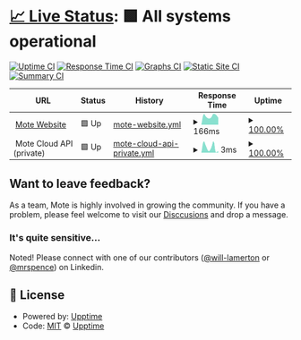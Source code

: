 # [📈 Live Status](https://status.mote.page): <!--live status--> **🟩 All systems operational**

[![Uptime CI](https://github.com/Mote-Apps/status/workflows/Uptime%20CI/badge.svg)](https://github.com/Mote-Apps/status/actions?query=workflow%3A%22Uptime+CI%22)
[![Response Time CI](https://github.com/Mote-Apps/status/workflows/Response%20Time%20CI/badge.svg)](https://github.com/Mote-Apps/status/actions?query=workflow%3A%22Response+Time+CI%22)
[![Graphs CI](https://github.com/Mote-Apps/status/workflows/Graphs%20CI/badge.svg)](https://github.com/Mote-Apps/status/actions?query=workflow%3A%22Graphs+CI%22)
[![Static Site CI](https://github.com/Mote-Apps/status/workflows/Static%20Site%20CI/badge.svg)](https://github.com/Mote-Apps/status/actions?query=workflow%3A%22Static+Site+CI%22)
[![Summary CI](https://github.com/Mote-Apps/status/workflows/Summary%20CI/badge.svg)](https://github.com/Mote-Apps/status/actions?query=workflow%3A%22Summary+CI%22)

<!--start: status pages-->
<!-- This summary is generated by Upptime (https://github.com/upptime/upptime) -->
<!-- Do not edit this manually, your changes will be overwritten -->
<!-- prettier-ignore -->
| URL | Status | History | Response Time | Uptime |
| --- | ------ | ------- | ------------- | ------ |
| <img alt="" src="https://icons.duckduckgo.com/ip3/mote.page.ico" height="13"> [Mote Website](https://mote.page) | 🟩 Up | [mote-website.yml](https://github.com/Mote-Apps/status/commits/HEAD/history/mote-website.yml) | <details><summary><img alt="Response time graph" src="./graphs/mote-website/response-time-week.png" height="20"> 166ms</summary><br><a href="https://status.mote.page/history/mote-website"><img alt="Response time 232" src="https://img.shields.io/endpoint?url=https%3A%2F%2Fraw.githubusercontent.com%2FMote-Apps%2Fstatus%2FHEAD%2Fapi%2Fmote-website%2Fresponse-time.json"></a><br><a href="https://status.mote.page/history/mote-website"><img alt="24-hour response time 209" src="https://img.shields.io/endpoint?url=https%3A%2F%2Fraw.githubusercontent.com%2FMote-Apps%2Fstatus%2FHEAD%2Fapi%2Fmote-website%2Fresponse-time-day.json"></a><br><a href="https://status.mote.page/history/mote-website"><img alt="7-day response time 166" src="https://img.shields.io/endpoint?url=https%3A%2F%2Fraw.githubusercontent.com%2FMote-Apps%2Fstatus%2FHEAD%2Fapi%2Fmote-website%2Fresponse-time-week.json"></a><br><a href="https://status.mote.page/history/mote-website"><img alt="30-day response time 157" src="https://img.shields.io/endpoint?url=https%3A%2F%2Fraw.githubusercontent.com%2FMote-Apps%2Fstatus%2FHEAD%2Fapi%2Fmote-website%2Fresponse-time-month.json"></a><br><a href="https://status.mote.page/history/mote-website"><img alt="1-year response time 232" src="https://img.shields.io/endpoint?url=https%3A%2F%2Fraw.githubusercontent.com%2FMote-Apps%2Fstatus%2FHEAD%2Fapi%2Fmote-website%2Fresponse-time-year.json"></a></details> | <details><summary><a href="https://status.mote.page/history/mote-website">100.00%</a></summary><a href="https://status.mote.page/history/mote-website"><img alt="All-time uptime 99.98%" src="https://img.shields.io/endpoint?url=https%3A%2F%2Fraw.githubusercontent.com%2FMote-Apps%2Fstatus%2FHEAD%2Fapi%2Fmote-website%2Fuptime.json"></a><br><a href="https://status.mote.page/history/mote-website"><img alt="24-hour uptime 100.00%" src="https://img.shields.io/endpoint?url=https%3A%2F%2Fraw.githubusercontent.com%2FMote-Apps%2Fstatus%2FHEAD%2Fapi%2Fmote-website%2Fuptime-day.json"></a><br><a href="https://status.mote.page/history/mote-website"><img alt="7-day uptime 100.00%" src="https://img.shields.io/endpoint?url=https%3A%2F%2Fraw.githubusercontent.com%2FMote-Apps%2Fstatus%2FHEAD%2Fapi%2Fmote-website%2Fuptime-week.json"></a><br><a href="https://status.mote.page/history/mote-website"><img alt="30-day uptime 100.00%" src="https://img.shields.io/endpoint?url=https%3A%2F%2Fraw.githubusercontent.com%2FMote-Apps%2Fstatus%2FHEAD%2Fapi%2Fmote-website%2Fuptime-month.json"></a><br><a href="https://status.mote.page/history/mote-website"><img alt="1-year uptime 99.98%" src="https://img.shields.io/endpoint?url=https%3A%2F%2Fraw.githubusercontent.com%2FMote-Apps%2Fstatus%2FHEAD%2Fapi%2Fmote-website%2Fuptime-year.json"></a></details>
| <img alt="" src="https://icons.duckduckgo.com/ip3/null.ico" height="13"> Mote Cloud API (private) | 🟩 Up | [mote-cloud-api-private.yml](https://github.com/Mote-Apps/status/commits/HEAD/history/mote-cloud-api-private.yml) | <details><summary><img alt="Response time graph" src="./graphs/mote-cloud-api-private/response-time-week.png" height="20"> 3ms</summary><br><a href="https://status.mote.page/history/mote-cloud-api-private"><img alt="Response time 12" src="https://img.shields.io/endpoint?url=https%3A%2F%2Fraw.githubusercontent.com%2FMote-Apps%2Fstatus%2FHEAD%2Fapi%2Fmote-cloud-api-private%2Fresponse-time.json"></a><br><a href="https://status.mote.page/history/mote-cloud-api-private"><img alt="24-hour response time 9" src="https://img.shields.io/endpoint?url=https%3A%2F%2Fraw.githubusercontent.com%2FMote-Apps%2Fstatus%2FHEAD%2Fapi%2Fmote-cloud-api-private%2Fresponse-time-day.json"></a><br><a href="https://status.mote.page/history/mote-cloud-api-private"><img alt="7-day response time 3" src="https://img.shields.io/endpoint?url=https%3A%2F%2Fraw.githubusercontent.com%2FMote-Apps%2Fstatus%2FHEAD%2Fapi%2Fmote-cloud-api-private%2Fresponse-time-week.json"></a><br><a href="https://status.mote.page/history/mote-cloud-api-private"><img alt="30-day response time 4" src="https://img.shields.io/endpoint?url=https%3A%2F%2Fraw.githubusercontent.com%2FMote-Apps%2Fstatus%2FHEAD%2Fapi%2Fmote-cloud-api-private%2Fresponse-time-month.json"></a><br><a href="https://status.mote.page/history/mote-cloud-api-private"><img alt="1-year response time 12" src="https://img.shields.io/endpoint?url=https%3A%2F%2Fraw.githubusercontent.com%2FMote-Apps%2Fstatus%2FHEAD%2Fapi%2Fmote-cloud-api-private%2Fresponse-time-year.json"></a></details> | <details><summary><a href="https://status.mote.page/history/mote-cloud-api-private">100.00%</a></summary><a href="https://status.mote.page/history/mote-cloud-api-private"><img alt="All-time uptime 100.00%" src="https://img.shields.io/endpoint?url=https%3A%2F%2Fraw.githubusercontent.com%2FMote-Apps%2Fstatus%2FHEAD%2Fapi%2Fmote-cloud-api-private%2Fuptime.json"></a><br><a href="https://status.mote.page/history/mote-cloud-api-private"><img alt="24-hour uptime 100.00%" src="https://img.shields.io/endpoint?url=https%3A%2F%2Fraw.githubusercontent.com%2FMote-Apps%2Fstatus%2FHEAD%2Fapi%2Fmote-cloud-api-private%2Fuptime-day.json"></a><br><a href="https://status.mote.page/history/mote-cloud-api-private"><img alt="7-day uptime 100.00%" src="https://img.shields.io/endpoint?url=https%3A%2F%2Fraw.githubusercontent.com%2FMote-Apps%2Fstatus%2FHEAD%2Fapi%2Fmote-cloud-api-private%2Fuptime-week.json"></a><br><a href="https://status.mote.page/history/mote-cloud-api-private"><img alt="30-day uptime 100.00%" src="https://img.shields.io/endpoint?url=https%3A%2F%2Fraw.githubusercontent.com%2FMote-Apps%2Fstatus%2FHEAD%2Fapi%2Fmote-cloud-api-private%2Fuptime-month.json"></a><br><a href="https://status.mote.page/history/mote-cloud-api-private"><img alt="1-year uptime 100.00%" src="https://img.shields.io/endpoint?url=https%3A%2F%2Fraw.githubusercontent.com%2FMote-Apps%2Fstatus%2FHEAD%2Fapi%2Fmote-cloud-api-private%2Fuptime-year.json"></a></details>

<!--end: status pages-->

## Want to leave feedback?

As a team, Mote is highly involved in growing the community. If you have a problem, please feel welcome to visit our [Disccusions](https://github.com/Mote-Apps/mote-feedback) and drop a message.

### It's quite sensitive...

Noted! Please connect with one of our contributors ([@will-lamerton](https://github.com/will-lamerton) or [@mrspence](https://github.com/mrspence)) on Linkedin.

## 📄 License

- Powered by: [Upptime](https://github.com/upptime/upptime)
- Code: [MIT](./LICENSE) © [Upptime](https://upptime.js.org)
